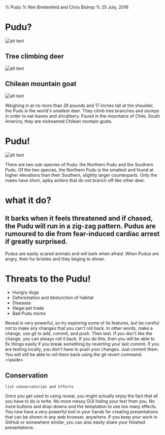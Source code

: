 % Pudu
% Nim Breitenfeld and Chris Bishop
% 25 July, 2016

# Pudu?

![alt text](https://s-media-cache-ak0.pinimg.com/736x/23/46/6b/23466b31ce7213f8c6fa65049d568349.jpg "PuduFawn") 

## Tree climbing deer
![alt text](https://en.wikipedia.org/wiki/Pud%C3%BA#/media/File:Southern_Pudu,_Edinburgh_Zoo.jpg "PuduAdult")

## Chilean mountain goat
![alt text](http://40.media.tumblr.com/30f5f5446c35f6d37882503626ba97da/tumblr_ngajkkrauW1sqmphzo5_540.jpg"PuduGif")

<aside class="notes">
Weighing in at no more than 26 pounds and 17 inches tall at the shoulder, the Pudu is the world's smallest deer. They climb tree branches and stumps in order to eat leaves and shrubbery. Found in the mountains of Chile, South America, they are nicknamed Chilean montain goats. 
</aside>

# Pudu!
![alt text](http://40.media.tumblr.com/30f5f5446c35f6d37882503626ba97da/tumblr_ngajkkrauW1sqmphzo5_540.jpg"Male")

<aside class="notes">
There are two sub-species of Pudu: the Northern Pudu and the Southern Pudu. Of the two species, the Northern Pudu is the smallest and found at higher elevations than their Southern, slightly larger counterparts. Only the males have short, spiky antlers that do not branch off like other deer.
</aside>

# what it do?

<section id="my-slide" class="slide level1" data-audio-src="audio/1.0.ogg">
  <h2>
   It barks when it feels threatened and if chased, the Pudu will run in a zig-zag pattern. Pudus are rumoured to die from fear-induced cardiac arrest if greatly surprised.
  </h2>
</section>

<aside class="notes">
Pudus are easily scared animals and will bark when afraid. When Pudus are angry, their fur bristles and they beging to shiver. 
</aside>

# Threats to the Pudu!

* Hungry dogs
* Deforestation and desturction of habitat
* Diseases
* Illegal pet trade
* Bad Pudu moms


<aside class="notes">
Reveal is very powerful, so try exploring some of its features, but be careful not to make any changes that you can't roll back. In other words, make a change, use git to add, commit, and push. Then test. If you don't like the change, you can always roll it back. If you do this, then you will be able to fix things easily if you break something by reverting your last commit. If you are testing locally, you don't have to push your changes. Just commit them. You will still be able to roll them back using the git revert command.
<\aside>

# Conservation

```
list conservatories and efforts
```

<aside class="notes">
Once you get used to using reveal, you might actually enjoy the fact that all you have to do is write. No more messy GUI hiding your text from you. No more buttons and drop-downs and the temptation to use too many effects. You now have a very powerful tool in your hands for creating presentations that can be shown in any web browser, anywhere. If you keep your work in GitHub or somewhere similar, you can also easily share your finished presentations. 
</aside>